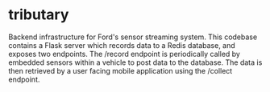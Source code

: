 # tributary
Backend infrastructure for Ford's sensor streaming system. This codebase contains a Flask server which records data to a Redis database, and exposes two endpoints. The /record endpoint is periodically called by embedded sensors within a vehicle to post data to the database. The data is then retrieved by a user facing mobile application using the /collect endpoint.

